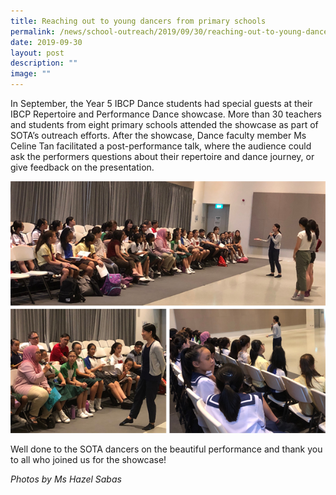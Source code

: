 ```yaml
---
title: Reaching out to young dancers from primary schools
permalink: /news/school-outreach/2019/09/30/reaching-out-to-young-dancers-from-primary-schools/
date: 2019-09-30
layout: post
description: ""
image: ""
---
```

In September, the Year 5 IBCP Dance students had special guests at their IBCP Repertoire and Performance Dance showcase. More than 30 teachers and students from eight primary schools attended the showcase as part of SOTA’s outreach efforts. After the showcase, Dance faculty member Ms Celine Tan facilitated a post-performance talk, where the audience could ask the performers questions about their repertoire and dance journey, or give feedback on the presentation.

![](/images/2019-year-5-ibcp-dance-outreach.png)

Well done to the SOTA dancers on the beautiful performance and thank you to all who joined us for the showcase!

  

_Photos by Ms Hazel Sabas_